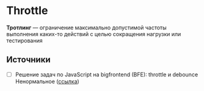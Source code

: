 # Throttle
**Тротлинг** — ограничение максимально допустимой частоты выполнения каких-то действий с целью сокращения нагрузки или тестирования

## Источники
- [ ] Решение задач по JavaScript на bigfrontend (BFE): throttle и debounce
Ненормальное ([ссылка](https://habr.com/ru/post/585750/))